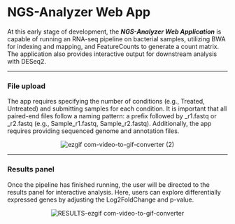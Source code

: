 <h1> NGS-Analyzer Web App</h1>
<p> At this early stage of development, the <b><i>NGS-Analyzer Web Application</i></b> is capable of running an RNA-seq pipeline on bacterial samples, utilizing BWA for indexing and mapping, and FeatureCounts to generate a count matrix. The application also provides interactive output for downstream analysis with DESeq2.</p>
<hr>
<h3>File upload</h3>
<p>The app requires specifying the number of conditions (e.g., Treated, Untreated) and submitting samples for each condition. It is important that all paired-end files follow a naming pattern: a prefix followed by _r1.fastq or _r2.fastq (e.g., Sample_r1.fastq, Sample_r2.fastq). Additionally, the app requires providing sequenced genome and annotation files.</p>

<div align="center">

  ![ezgif com-video-to-gif-converter (2)](https://github.com/user-attachments/assets/4b1284ee-8150-48be-bec7-ff0947275aa5)

</div>

<hr>
<h3>Results panel</h3>
<p>Once the pipeline has finished running, the user will be directed to the results panel for interactive analysis. Here, users can explore differentially expressed genes by adjusting the Log2FoldChange and p-value.</p>

<div align="center">

  ![RESULTS-ezgif com-video-to-gif-converter](https://github.com/user-attachments/assets/b8362103-9732-415b-92e7-be4c4de0b755)


</div>
